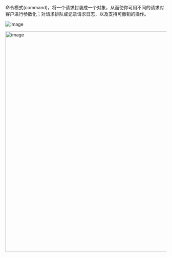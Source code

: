 命令模式(command)，将一个请求封装成一个对象，从而使你可用不同的请求对客户进行参数化；对请求排队或记录请求日志，以及支持可撤销的操作。

![image](https://github.com/ZeroWM/Java-design-pattern/assets/32089940/6ab30c44-b074-412e-93c9-c47098bb42eb)

<img width="688" alt="image" src="https://github.com/ZeroWM/Java-design-pattern/assets/32089940/d58244bb-17f0-462e-ac4f-9efc6671570b">
